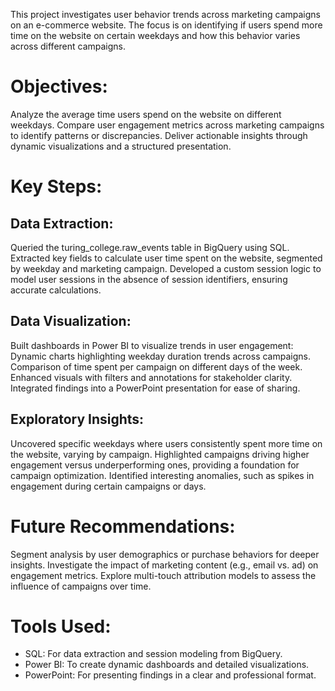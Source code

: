 This project investigates user behavior trends across marketing campaigns on an e-commerce website. The focus is on identifying if users spend more time on the website on certain weekdays and how this behavior varies across different campaigns.

# Objectives:
Analyze the average time users spend on the website on different weekdays.
Compare user engagement metrics across marketing campaigns to identify patterns or discrepancies.
Deliver actionable insights through dynamic visualizations and a structured presentation.
# Key Steps:
## Data Extraction:

Queried the turing_college.raw_events table in BigQuery using SQL.
Extracted key fields to calculate user time spent on the website, segmented by weekday and marketing campaign.
Developed a custom session logic to model user sessions in the absence of session identifiers, ensuring accurate calculations.
## Data Visualization:

Built dashboards in Power BI to visualize trends in user engagement:
Dynamic charts highlighting weekday duration trends across campaigns.
Comparison of time spent per campaign on different days of the week.
Enhanced visuals with filters and annotations for stakeholder clarity.
Integrated findings into a PowerPoint presentation for ease of sharing.
## Exploratory Insights:

Uncovered specific weekdays where users consistently spent more time on the website, varying by campaign.
Highlighted campaigns driving higher engagement versus underperforming ones, providing a foundation for campaign optimization.
Identified interesting anomalies, such as spikes in engagement during certain campaigns or days.

# Future Recommendations:
Segment analysis by user demographics or purchase behaviors for deeper insights.
Investigate the impact of marketing content (e.g., email vs. ad) on engagement metrics.
Explore multi-touch attribution models to assess the influence of campaigns over time.
# Tools Used:
- SQL: For data extraction and session modeling from BigQuery.
- Power BI: To create dynamic dashboards and detailed visualizations.
- PowerPoint: For presenting findings in a clear and professional format.
